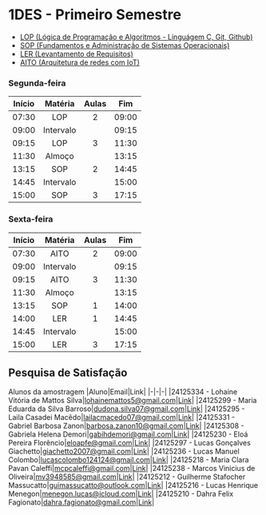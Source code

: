 # 1DES - Primeiro Semestre
- [LOP (Lógica de Programação e Algoritmos - Linguágem C, Git, Github)](./01-lop/)
- [SOP (Fundamentos e Administração de Sistemas Operacionais)](./02-sop/)
- [LER (Levantamento de Requisitos)](./03-ler/)
- [AITO (Arquitetura de redes com IoT)](./04-aito/)

### Segunda-feira
|Início|Matéria|Aulas|Fim|
|-|:-:|:-:|:-:|
|07:30|LOP|2|09:00|
|09:00|Intervalo||09:15|
|09:15|LOP|3|11:30|
|11:30|Almoço||13:15|
|13:15|SOP|2|14:45|
|14:45|Intervalo||15:00|
|15:00|SOP|3|17:15|

### Sexta-feira
|Início|Matéria|Aulas|Fim|
|-|:-:|:-:|:-:|
|07:30|AITO|2|09:00|
|09:00|Intervalo||09:15|
|09:15|AITO|3|11:30|
|11:30|Almoço||13:15|
|13:15|SOP|1|14:00|
|14:00|LER|1|14:45|
|14:45|Intervalo||15:00|
|15:00|LER|3|17:15|

## Pesquisa de Satisfação
Alunos da amostragem
|Aluno|Email|Link|
|-|-|-|
|24125334 - Lohaine Vitória de Mattos Silva|lohainemattos5@gmail.com|[Link](https://maturidadedigital.senai.br/respostas/eyJlbWFpbCI6ImxvaGFpbmVtYXR0b3M1QGdtYWlsLmNvbSIsInJlc2VhcmNoSWQiOjQ5NCwicmVzcG9uZGVudENhdGVnb3J5SWQiOjkzOSwicmVzcG9uZGVudElkIjo5NjM0OSwia2V5IjoiU0VOQUkiLCJidXNpbmVzc0lkIjoxLCJpYXQiOjE3MTY4MzI4MjgsImV4cCI6MTcxNjkxOTIyOH0.EEsWncJBCcR7sMEOKaOggJPj9fd7ijBJyqul56g7-1ztOxUzll9ogjsZD3X5lyu4)|
|24125299 - Maria Eduarda da Silva Barroso|dudona.silva07@gmail.com|[Link](https://maturidadedigital.senai.br/respostas/eyJlbWFpbCI6ImR1ZG9uYS5zaWx2YTA3QGdtYWlsLmNvbSIsInJlc2VhcmNoSWQiOjQ5NCwicmVzcG9uZGVudENhdGVnb3J5SWQiOjkzOSwicmVzcG9uZGVudElkIjoxMDI0OTksImtleSI6IlNFTkFJIiwiYnVzaW5lc3NJZCI6MSwiaWF0IjoxNzE2ODMyODMxLCJleHAiOjE3MTY5MTkyMzF9.3V16J8QCtiLfmQEYsGeVww-rtOPsDZpvtPhLZIIaAA5KFJjJYg494aWJmTZ3IATB)|
|24125295 - Laila Casadei Macêdo|lailacmacedo07@gmail.com|[Link](https://maturidadedigital.senai.br/respostas/eyJlbWFpbCI6ImxhaWxhY21hY2VkbzA3QGdtYWlsLmNvbSIsInJlc2VhcmNoSWQiOjQ5NCwicmVzcG9uZGVudENhdGVnb3J5SWQiOjkzOSwicmVzcG9uZGVudElkIjoxMDI2ODYsImtleSI6IlNFTkFJIiwiYnVzaW5lc3NJZCI6MSwiaWF0IjoxNzE2ODMyODMxLCJleHAiOjE3MTY5MTkyMzF9.SmM6Kb7cqGy_WqpQdH1KJlk8Zcd1yaTZDYKq5ZrFhtMyouC3DoluDKhyktQUpn2D)|
|24125331 - Gabriel Barbosa Zanon|barbosa.zanon10@gmail.com|[Link](https://maturidadedigital.senai.br/respostas/eyJlbWFpbCI6ImJhcmJvc2EuemFub24xMEBnbWFpbC5jb20iLCJyZXNlYXJjaElkIjo0OTQsInJlc3BvbmRlbnRDYXRlZ29yeUlkIjo5MzksInJlc3BvbmRlbnRJZCI6MTAyNzA2LCJrZXkiOiJTRU5BSSIsImJ1c2luZXNzSWQiOjEsImlhdCI6MTcxNjgzMjgzMSwiZXhwIjoxNzE2OTE5MjMxfQ.OAkgUkZr0sHXA1voOfDO2LKbRKsYJun-10az-T4bB0OSS_-uJznwKZ0JrhJJElUQ)|
|24125308 - Gabriela Helena Demori|gabihdemori@gmail.com|[Link](https://maturidadedigital.senai.br/respostas/eyJlbWFpbCI6ImdhYmloZGVtb3JpQGdtYWlsLmNvbSIsInJlc2VhcmNoSWQiOjQ5NCwicmVzcG9uZGVudENhdGVnb3J5SWQiOjkzOSwicmVzcG9uZGVudElkIjoxMDI3NDMsImtleSI6IlNFTkFJIiwiYnVzaW5lc3NJZCI6MSwiaWF0IjoxNzE2ODMyODMxLCJleHAiOjE3MTY5MTkyMzF9.V6T3Zq_obziSJUNw8X9I9iiERPtksQRTB-PYQx-iPyNmsqz2ZoYX1CikJsEVhu_X)|
|24125230 - Eloá Pereira Florêncio|eloapfe@gmail.com|[Link](https://maturidadedigital.senai.br/respostas/eyJlbWFpbCI6ImVsb2FwZmVAZ21haWwuY29tIiwicmVzZWFyY2hJZCI6NDk0LCJyZXNwb25kZW50Q2F0ZWdvcnlJZCI6OTM5LCJyZXNwb25kZW50SWQiOjEwMjc1Mywia2V5IjoiU0VOQUkiLCJidXNpbmVzc0lkIjoxLCJpYXQiOjE3MTY4MzI4MzEsImV4cCI6MTcxNjkxOTIzMX0._x7t5wXTJhv_9oL4b7aabOYAnx1U77ljP6gvEw3dGCqWnVFjG9xgaFVGzIjuk2yB)|
|24125297 - Lucas Gonçalves Giachetto|giachetto2007@gmail.com|[Link](https://maturidadedigital.senai.br/respostas/eyJlbWFpbCI6ImdpYWNoZXR0bzIwMDdAZ21haWwuY29tIiwicmVzZWFyY2hJZCI6NDk0LCJyZXNwb25kZW50Q2F0ZWdvcnlJZCI6OTM5LCJyZXNwb25kZW50SWQiOjEwMjc1Nywia2V5IjoiU0VOQUkiLCJidXNpbmVzc0lkIjoxLCJpYXQiOjE3MTY4MzI4MzEsImV4cCI6MTcxNjkxOTIzMX0.cnyd3T9BT_akGuOzcjwEfGCmFZL4YsiNVcrZJbiJOyYf5Ml5tiB23xYsDMPH9gXF)|
|24125236 - Lucas Manuel Colombo|lucascolombo124124@gmail.com|[Link](https://maturidadedigital.senai.br/respostas/eyJlbWFpbCI6Imx1Y2FzY29sb21ibzEyNDEyNEBnbWFpbC5jb20iLCJyZXNlYXJjaElkIjo0OTQsInJlc3BvbmRlbnRDYXRlZ29yeUlkIjo5MzksInJlc3BvbmRlbnRJZCI6MTAyNzYyLCJrZXkiOiJTRU5BSSIsImJ1c2luZXNzSWQiOjEsImlhdCI6MTcxNjgzMjgzMSwiZXhwIjoxNzE2OTE5MjMxfQ.1YkjhMoXog4IRDxc3b7QlUelwqU3QYoSCgXrU2R17H81iBOJDIC3_fobTJMQPV97)|
|24125218 - Maria Clara Pavan Caleffi|mcpcaleffi@gmail.com|[Link](https://maturidadedigital.senai.br/respostas/eyJlbWFpbCI6Im1jcGNhbGVmZmlAZ21haWwuY29tIiwicmVzZWFyY2hJZCI6NDk0LCJyZXNwb25kZW50Q2F0ZWdvcnlJZCI6OTM5LCJyZXNwb25kZW50SWQiOjEwMjc2NSwia2V5IjoiU0VOQUkiLCJidXNpbmVzc0lkIjoxLCJpYXQiOjE3MTY4MzI4MzEsImV4cCI6MTcxNjkxOTIzMX0.kcP8yUSXzGINLXrnGJwBPojJBwyR7U-AbBHJ4oN5yQcd0C5fKia8zKnFdcANJV5g)|
|24125238 - Marcos Vinicius de Oliveira|mv3948585@gmail.com|[Link](https://maturidadedigital.senai.br/respostas/eyJlbWFpbCI6Im12Mzk0ODU4NUBnbWFpbC5jb20iLCJyZXNlYXJjaElkIjo0OTQsInJlc3BvbmRlbnRDYXRlZ29yeUlkIjo5MzksInJlc3BvbmRlbnRJZCI6MTAyNzc4LCJrZXkiOiJTRU5BSSIsImJ1c2luZXNzSWQiOjEsImlhdCI6MTcxNjgzMjgzMSwiZXhwIjoxNzE2OTE5MjMxfQ.9a-8HkihNtlxFqYEjgbAsdmfAmJM60yg6wiL3BLaYWE5GOxZlxcX1s9xLS0sHWj7)|
|24125212 - Guilherme Stafocher Massucatto|guimassucatto@outlook.com|[Link](https://maturidadedigital.senai.br/respostas/eyJlbWFpbCI6Imd1aW1hc3N1Y2F0dG9Ab3V0bG9vay5jb20iLCJyZXNlYXJjaElkIjo0OTQsInJlc3BvbmRlbnRDYXRlZ29yeUlkIjo5MzksInJlc3BvbmRlbnRJZCI6MTAyNzgxLCJrZXkiOiJTRU5BSSIsImJ1c2luZXNzSWQiOjEsImlhdCI6MTcxNjgzMjgzMSwiZXhwIjoxNzE2OTE5MjMxfQ.g7y7jeHfSWkPeIrxDYy3yLq_wq921FRoy4gWt4wDv5jklbWRn5wZSxTabmwECB5n)|
|24125216 - Lucas Henrique Menegon|menegon.lucas@icloud.com|[Link](https://maturidadedigital.senai.br/respostas/eyJlbWFpbCI6Im1lbmVnb24ubHVjYXNAaWNsb3VkLmNvbSIsInJlc2VhcmNoSWQiOjQ5NCwicmVzcG9uZGVudENhdGVnb3J5SWQiOjkzOSwicmVzcG9uZGVudElkIjoxMDU4OTEsImtleSI6IlNFTkFJIiwiYnVzaW5lc3NJZCI6MSwiaWF0IjoxNzE2ODMyODMzLCJleHAiOjE3MTY5MTkyMzN9.L1JFZXjp11iMn64hlsMLs9cMEffMTxoXK3Lhqu5Sx46pHWFzBrLlsa-etXS-gCFy)|
|24125210 - Dahra Felix Fagionato|dahra.fagionato@gmail.com|[Link](https://maturidadedigital.senai.br/respostas/eyJlbWFpbCI6ImRhaHJhLmZhZ2lvbmF0b0BnbWFpbC5jb20iLCJyZXNlYXJjaElkIjo0OTQsInJlc3BvbmRlbnRDYXRlZ29yeUlkIjo5MzksInJlc3BvbmRlbnRJZCI6MTA1OTA4LCJrZXkiOiJTRU5BSSIsImJ1c2luZXNzSWQiOjEsImlhdCI6MTcxNjgzMjgzMywiZXhwIjoxNzE2OTE5MjMzfQ.VYvWBXaKSPmf_k__FNwUAfWPp9JeemeRBt0fe_Qo-_RiVWFCqguCTyRdYNmbzGzi)|
